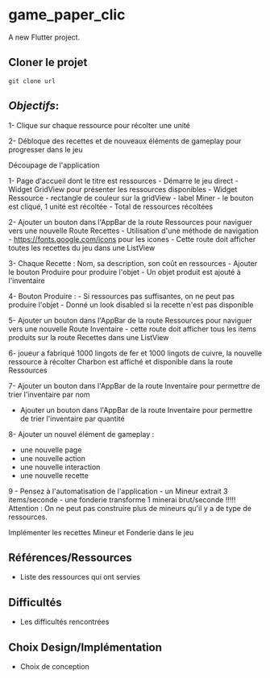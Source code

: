# game_paper_clic
A new Flutter project.

## Cloner le projet
``` 
git clone url
```

## _Objectifs_:
1- Clique sur chaque ressource pour récolter une unité

2- Débloque des recettes et de nouveaux éléments de gameplay pour progresser dans le jeu

Découpage de l'application

1- Page d'accueil dont le titre est ressources
	- Démarre le jeu direct
	- Widget GridView pour présenter les ressources disponibles
	- Widget Ressource
		- rectangle de couleur sur la gridView
		- label Miner
	- le bouton est cliqué, 1 unité est récoltée
	- Total de ressources récoltées

2- Ajouter un bouton dans l'AppBar de la route Ressources pour naviguer vers une nouvelle Route Recettes
	- Utilisation d'une méthode de navigation
	- https://fonts.google.com/icons pour les icones
	- Cette route doit afficher toutes les recettes du jeu dans une ListView
	
3- Chaque Recette : Nom, sa description, son coût en ressources
	- Ajouter le bouton Produire pour produire l'objet
	- Un objet produit est ajouté à l'inventaire
	
4- Bouton Produire : 
	- Si ressources pas suffisantes, on ne peut pas produire l'objet
	- Donné un look disabled si la recette n'est pas disponible
	
5- Ajouter un bouton dans l'AppBar de la route Ressources pour naviguer vers une nouvelle Route Inventaire
	- cette route doit afficher tous les items produits sur la route Recettes dans une ListView

6- joueur a fabriqué 1000 lingots de fer et 1000 lingots de cuivre, la nouvelle ressource à récolter Charbon est affiché et disponible dans la route Ressources

7- Ajouter un bouton dans l'AppBar de la route Inventaire pour permettre de trier l'inventaire par nom
 - Ajouter un bouton dans l'AppBar de la route Inventaire pour permettre de trier l'inventaire par quantité
 
 8- Ajouter un nouvel élément de gameplay : 
  - une nouvelle page
  - une nouvelle action
  - une nouvelle interaction
  - une nouvelle recette
  
 9 - Pensez à l'automatisation de l'application
 	- un Mineur extrait 3 items/seconde 
 	- une fonderie transforme 1 minerai brut/seconde
 !!!!! Attention : On ne peut pas construire plus de mineurs qu'il y a de type de ressources.
 
 Implémenter les recettes Mineur et Fonderie dans le jeu
 
##  Références/Ressources
- Liste des ressources qui ont servies
##

## Difficultés
- Les difficultés rencontrées


## Choix Design/Implémentation
- Choix de conception

